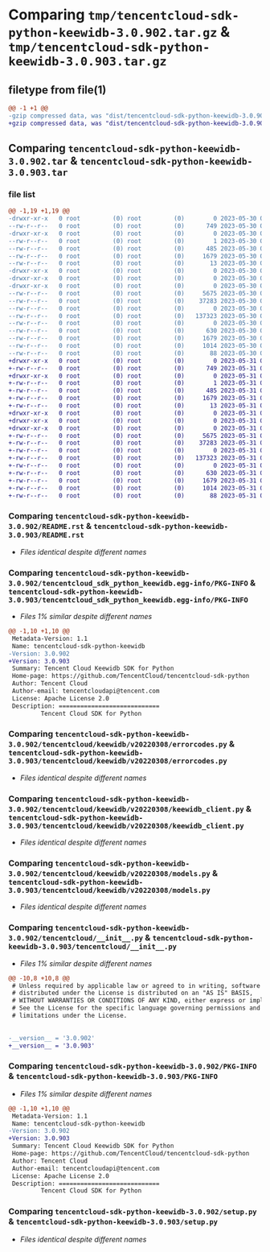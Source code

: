 # Comparing `tmp/tencentcloud-sdk-python-keewidb-3.0.902.tar.gz` & `tmp/tencentcloud-sdk-python-keewidb-3.0.903.tar.gz`

## filetype from file(1)

```diff
@@ -1 +1 @@
-gzip compressed data, was "dist/tencentcloud-sdk-python-keewidb-3.0.902.tar", last modified: Tue May 30 00:26:24 2023, max compression
+gzip compressed data, was "dist/tencentcloud-sdk-python-keewidb-3.0.903.tar", last modified: Wed May 31 02:14:35 2023, max compression
```

## Comparing `tencentcloud-sdk-python-keewidb-3.0.902.tar` & `tencentcloud-sdk-python-keewidb-3.0.903.tar`

### file list

```diff
@@ -1,19 +1,19 @@
-drwxr-xr-x   0 root         (0) root         (0)        0 2023-05-30 00:26:24.000000 tencentcloud-sdk-python-keewidb-3.0.902/
--rw-r--r--   0 root         (0) root         (0)      749 2023-05-30 00:26:24.000000 tencentcloud-sdk-python-keewidb-3.0.902/README.rst
-drwxr-xr-x   0 root         (0) root         (0)        0 2023-05-30 00:26:24.000000 tencentcloud-sdk-python-keewidb-3.0.902/tencentcloud_sdk_python_keewidb.egg-info/
--rw-r--r--   0 root         (0) root         (0)        1 2023-05-30 00:26:24.000000 tencentcloud-sdk-python-keewidb-3.0.902/tencentcloud_sdk_python_keewidb.egg-info/dependency_links.txt
--rw-r--r--   0 root         (0) root         (0)      485 2023-05-30 00:26:24.000000 tencentcloud-sdk-python-keewidb-3.0.902/tencentcloud_sdk_python_keewidb.egg-info/SOURCES.txt
--rw-r--r--   0 root         (0) root         (0)     1679 2023-05-30 00:26:24.000000 tencentcloud-sdk-python-keewidb-3.0.902/tencentcloud_sdk_python_keewidb.egg-info/PKG-INFO
--rw-r--r--   0 root         (0) root         (0)       13 2023-05-30 00:26:24.000000 tencentcloud-sdk-python-keewidb-3.0.902/tencentcloud_sdk_python_keewidb.egg-info/top_level.txt
-drwxr-xr-x   0 root         (0) root         (0)        0 2023-05-30 00:26:24.000000 tencentcloud-sdk-python-keewidb-3.0.902/tencentcloud/
-drwxr-xr-x   0 root         (0) root         (0)        0 2023-05-30 00:26:24.000000 tencentcloud-sdk-python-keewidb-3.0.902/tencentcloud/keewidb/
-drwxr-xr-x   0 root         (0) root         (0)        0 2023-05-30 00:26:24.000000 tencentcloud-sdk-python-keewidb-3.0.902/tencentcloud/keewidb/v20220308/
--rw-r--r--   0 root         (0) root         (0)     5675 2023-05-30 00:26:24.000000 tencentcloud-sdk-python-keewidb-3.0.902/tencentcloud/keewidb/v20220308/errorcodes.py
--rw-r--r--   0 root         (0) root         (0)    37283 2023-05-30 00:26:24.000000 tencentcloud-sdk-python-keewidb-3.0.902/tencentcloud/keewidb/v20220308/keewidb_client.py
--rw-r--r--   0 root         (0) root         (0)        0 2023-05-30 00:26:24.000000 tencentcloud-sdk-python-keewidb-3.0.902/tencentcloud/keewidb/v20220308/__init__.py
--rw-r--r--   0 root         (0) root         (0)   137323 2023-05-30 00:26:24.000000 tencentcloud-sdk-python-keewidb-3.0.902/tencentcloud/keewidb/v20220308/models.py
--rw-r--r--   0 root         (0) root         (0)        0 2023-05-30 00:26:24.000000 tencentcloud-sdk-python-keewidb-3.0.902/tencentcloud/keewidb/__init__.py
--rw-r--r--   0 root         (0) root         (0)      630 2023-05-30 00:26:24.000000 tencentcloud-sdk-python-keewidb-3.0.902/tencentcloud/__init__.py
--rw-r--r--   0 root         (0) root         (0)     1679 2023-05-30 00:26:24.000000 tencentcloud-sdk-python-keewidb-3.0.902/PKG-INFO
--rw-r--r--   0 root         (0) root         (0)     1014 2023-05-30 00:26:24.000000 tencentcloud-sdk-python-keewidb-3.0.902/setup.py
--rw-r--r--   0 root         (0) root         (0)       88 2023-05-30 00:26:24.000000 tencentcloud-sdk-python-keewidb-3.0.902/setup.cfg
+drwxr-xr-x   0 root         (0) root         (0)        0 2023-05-31 02:14:35.000000 tencentcloud-sdk-python-keewidb-3.0.903/
+-rw-r--r--   0 root         (0) root         (0)      749 2023-05-31 02:14:35.000000 tencentcloud-sdk-python-keewidb-3.0.903/README.rst
+drwxr-xr-x   0 root         (0) root         (0)        0 2023-05-31 02:14:35.000000 tencentcloud-sdk-python-keewidb-3.0.903/tencentcloud_sdk_python_keewidb.egg-info/
+-rw-r--r--   0 root         (0) root         (0)        1 2023-05-31 02:14:35.000000 tencentcloud-sdk-python-keewidb-3.0.903/tencentcloud_sdk_python_keewidb.egg-info/dependency_links.txt
+-rw-r--r--   0 root         (0) root         (0)      485 2023-05-31 02:14:35.000000 tencentcloud-sdk-python-keewidb-3.0.903/tencentcloud_sdk_python_keewidb.egg-info/SOURCES.txt
+-rw-r--r--   0 root         (0) root         (0)     1679 2023-05-31 02:14:35.000000 tencentcloud-sdk-python-keewidb-3.0.903/tencentcloud_sdk_python_keewidb.egg-info/PKG-INFO
+-rw-r--r--   0 root         (0) root         (0)       13 2023-05-31 02:14:35.000000 tencentcloud-sdk-python-keewidb-3.0.903/tencentcloud_sdk_python_keewidb.egg-info/top_level.txt
+drwxr-xr-x   0 root         (0) root         (0)        0 2023-05-31 02:14:35.000000 tencentcloud-sdk-python-keewidb-3.0.903/tencentcloud/
+drwxr-xr-x   0 root         (0) root         (0)        0 2023-05-31 02:14:35.000000 tencentcloud-sdk-python-keewidb-3.0.903/tencentcloud/keewidb/
+drwxr-xr-x   0 root         (0) root         (0)        0 2023-05-31 02:14:35.000000 tencentcloud-sdk-python-keewidb-3.0.903/tencentcloud/keewidb/v20220308/
+-rw-r--r--   0 root         (0) root         (0)     5675 2023-05-31 02:14:35.000000 tencentcloud-sdk-python-keewidb-3.0.903/tencentcloud/keewidb/v20220308/errorcodes.py
+-rw-r--r--   0 root         (0) root         (0)    37283 2023-05-31 02:14:35.000000 tencentcloud-sdk-python-keewidb-3.0.903/tencentcloud/keewidb/v20220308/keewidb_client.py
+-rw-r--r--   0 root         (0) root         (0)        0 2023-05-31 02:14:35.000000 tencentcloud-sdk-python-keewidb-3.0.903/tencentcloud/keewidb/v20220308/__init__.py
+-rw-r--r--   0 root         (0) root         (0)   137323 2023-05-31 02:14:35.000000 tencentcloud-sdk-python-keewidb-3.0.903/tencentcloud/keewidb/v20220308/models.py
+-rw-r--r--   0 root         (0) root         (0)        0 2023-05-31 02:14:35.000000 tencentcloud-sdk-python-keewidb-3.0.903/tencentcloud/keewidb/__init__.py
+-rw-r--r--   0 root         (0) root         (0)      630 2023-05-31 02:14:35.000000 tencentcloud-sdk-python-keewidb-3.0.903/tencentcloud/__init__.py
+-rw-r--r--   0 root         (0) root         (0)     1679 2023-05-31 02:14:35.000000 tencentcloud-sdk-python-keewidb-3.0.903/PKG-INFO
+-rw-r--r--   0 root         (0) root         (0)     1014 2023-05-31 02:14:35.000000 tencentcloud-sdk-python-keewidb-3.0.903/setup.py
+-rw-r--r--   0 root         (0) root         (0)       88 2023-05-31 02:14:35.000000 tencentcloud-sdk-python-keewidb-3.0.903/setup.cfg
```

### Comparing `tencentcloud-sdk-python-keewidb-3.0.902/README.rst` & `tencentcloud-sdk-python-keewidb-3.0.903/README.rst`

 * *Files identical despite different names*

### Comparing `tencentcloud-sdk-python-keewidb-3.0.902/tencentcloud_sdk_python_keewidb.egg-info/PKG-INFO` & `tencentcloud-sdk-python-keewidb-3.0.903/tencentcloud_sdk_python_keewidb.egg-info/PKG-INFO`

 * *Files 1% similar despite different names*

```diff
@@ -1,10 +1,10 @@
 Metadata-Version: 1.1
 Name: tencentcloud-sdk-python-keewidb
-Version: 3.0.902
+Version: 3.0.903
 Summary: Tencent Cloud Keewidb SDK for Python
 Home-page: https://github.com/TencentCloud/tencentcloud-sdk-python
 Author: Tencent Cloud
 Author-email: tencentcloudapi@tencent.com
 License: Apache License 2.0
 Description: ============================
         Tencent Cloud SDK for Python
```

### Comparing `tencentcloud-sdk-python-keewidb-3.0.902/tencentcloud/keewidb/v20220308/errorcodes.py` & `tencentcloud-sdk-python-keewidb-3.0.903/tencentcloud/keewidb/v20220308/errorcodes.py`

 * *Files identical despite different names*

### Comparing `tencentcloud-sdk-python-keewidb-3.0.902/tencentcloud/keewidb/v20220308/keewidb_client.py` & `tencentcloud-sdk-python-keewidb-3.0.903/tencentcloud/keewidb/v20220308/keewidb_client.py`

 * *Files identical despite different names*

### Comparing `tencentcloud-sdk-python-keewidb-3.0.902/tencentcloud/keewidb/v20220308/models.py` & `tencentcloud-sdk-python-keewidb-3.0.903/tencentcloud/keewidb/v20220308/models.py`

 * *Files identical despite different names*

### Comparing `tencentcloud-sdk-python-keewidb-3.0.902/tencentcloud/__init__.py` & `tencentcloud-sdk-python-keewidb-3.0.903/tencentcloud/__init__.py`

 * *Files 1% similar despite different names*

```diff
@@ -10,8 +10,8 @@
 # Unless required by applicable law or agreed to in writing, software
 # distributed under the License is distributed on an "AS IS" BASIS,
 # WITHOUT WARRANTIES OR CONDITIONS OF ANY KIND, either express or implied.
 # See the License for the specific language governing permissions and
 # limitations under the License.
 
 
-__version__ = '3.0.902'
+__version__ = '3.0.903'
```

### Comparing `tencentcloud-sdk-python-keewidb-3.0.902/PKG-INFO` & `tencentcloud-sdk-python-keewidb-3.0.903/PKG-INFO`

 * *Files 1% similar despite different names*

```diff
@@ -1,10 +1,10 @@
 Metadata-Version: 1.1
 Name: tencentcloud-sdk-python-keewidb
-Version: 3.0.902
+Version: 3.0.903
 Summary: Tencent Cloud Keewidb SDK for Python
 Home-page: https://github.com/TencentCloud/tencentcloud-sdk-python
 Author: Tencent Cloud
 Author-email: tencentcloudapi@tencent.com
 License: Apache License 2.0
 Description: ============================
         Tencent Cloud SDK for Python
```

### Comparing `tencentcloud-sdk-python-keewidb-3.0.902/setup.py` & `tencentcloud-sdk-python-keewidb-3.0.903/setup.py`

 * *Files identical despite different names*

